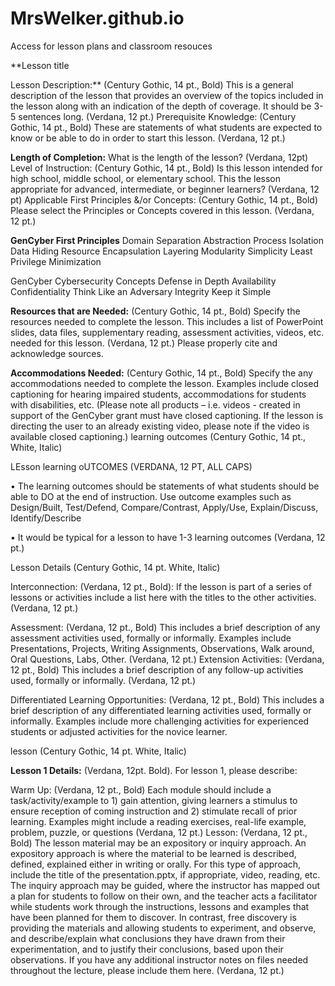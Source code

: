 # MrsWelker.github.io
Access for lesson plans and classroom resouces

**Lesson title 

Lesson Description:** (Century Gothic, 14 pt., Bold) This is a general description of the lesson that provides an overview of the topics included in the lesson along with an indication of the depth of coverage.  It should be 3-5 sentences long. (Verdana, 12 pt.)
Prerequisite Knowledge: (Century Gothic, 14 pt., Bold) These are statements of what students are expected to know or be able to do in order to start this lesson. (Verdana, 12 pt.)

**Length of Completion:** What is the length of the lesson? (Verdana, 12pt)
Level of Instruction: (Century Gothic, 14 pt., Bold) Is this lesson intended for high school, middle school, or elementary school. This the  lesson appropriate for advanced, intermediate, or beginner learners? (Verdana, 12 pt)
Applicable First Principles &/or Concepts: (Century Gothic, 14 pt., Bold) Please select the Principles or Concepts covered in this lesson. (Verdana, 12 pt.)

**GenCyber First Principles**
Domain Separation			      		Abstraction
Process Isolation			    			Data Hiding
Resource Encapsulation					Layering
Modularity					        		Simplicity
Least Privilege					      	Minimization


GenCyber Cybersecurity Concepts
Defense in Depth						Availability
Confidentiality						Think Like an Adversary
Integrity							Keep it Simple

**Resources that are Needed:** (Century Gothic, 14 pt., Bold) Specify the resources needed to complete the lesson. This includes a list of PowerPoint slides, data files, supplementary reading, assessment activities, videos, etc. needed for this lesson. (Verdana, 12 pt.) Please properly cite and acknowledge sources. 

**Accommodations Needed:** (Century Gothic, 14 pt., Bold) Specify the any accommodations needed to complete the lesson. Examples include closed captioning for hearing impaired students, accommodations for students with disabilities, etc.  (Please note all products – i.e. videos - created in support of the GenCyber grant must have closed captioning. If the lesson is directing the user to an already existing video, please note if the video is available closed captioning.)
learning outcomes (Century Gothic, 14 pt., White, Italic)

LEsson learning oUTCOMES (VERDANA, 12 PT, ALL CAPS)

•	The learning outcomes should be statements of what students should be able to DO at the end of instruction. Use outcome examples such as Design/Built, Test/Defend, Compare/Contrast, Apply/Use, Explain/Discuss, Identify/Describe

•	It would be typical for a lesson to have 1-3 learning outcomes 
(Verdana, 12 pt.)

Lesson Details (Century Gothic, 14 pt. White, Italic)

Interconnection: (Verdana, 12 pt., Bold): If the lesson is part of a series of lessons or activities include a list here with the titles to the other activities. (Verdana, 12 pt.) 

Assessment: (Verdana, 12 pt., Bold) This includes a brief description of any assessment activities used, formally or informally. Examples include Presentations, Projects, Writing Assignments, Observations, Walk around, Oral Questions, Labs, Other.  (Verdana, 12 pt.)
Extension Activities: (Verdana, 12 pt., Bold) This includes a brief description of any follow-up activities used, formally or informally. (Verdana, 12 pt.)

Differentiated Learning Opportunities: (Verdana, 12 pt., Bold) This includes a brief description of any differentiated learning activities used, formally or informally. Examples include more challenging activities for experienced students or adjusted activities for the novice learner. 

lesson (Century Gothic, 14 pt. White, Italic)


**Lesson 1 Details:** (Verdana, 12pt. Bold).  For lesson 1, please describe:

Warm Up: (Verdana, 12 pt., Bold) Each module should include a task/activity/example to 1) gain attention, giving learners a stimulus to ensure reception of coming instruction and 2) stimulate recall of prior learning. Examples might include a reading exercises, real-life example, problem, puzzle, or questions (Verdana, 12 pt.)
Lesson: (Verdana, 12 pt., Bold) The lesson material may be an expository or inquiry approach. An expository approach is where the material to be learned is described, defined, explained either in writing or orally. For this type of approach, include the title of the presentation.pptx, if appropriate, video, reading, etc. The inquiry approach may be guided, where the instructor has mapped out a plan for students to follow on their own, and the teacher acts a facilitator while students work through the instructions, lessons and examples that have been planned for them to discover. In contrast, free discovery is providing the materials and allowing students to experiment, and observe, and describe/explain what conclusions they have drawn from their experimentation, and to justify their conclusions, based upon their observations. 
If you have any additional instructor notes on files needed throughout the lecture, please include them here.  (Verdana, 12 pt.)



